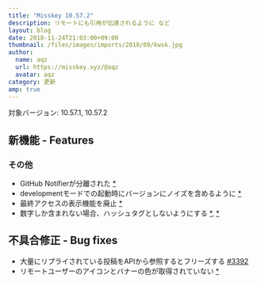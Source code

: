 ```yaml
---
title: "Misskey 10.57.2"
description: リモートにも引用が伝達されるように など
layout: blog
date: 2018-11-24T21:03:00+09:00
thumbnail: /files/images/imports/2018/09/kwsk.jpg
author:
  name: aqz
  url: https://misskey.xyz/@aqz
  avatar: aqz
category: 更新
amp: true
---
```

対象バージョン: 10.57.1, 10.57.2

## 新機能 - Features


### その他
- GitHub Notifierが分離された [*](https://github.com/syuilo/misskey/commit/915d3525054470e997e255fef88c5f6642e1a4b0)
- developmentモードでの起動時にバージョンにノイズを含めるように [*](https://github.com/syuilo/misskey/commit/22c4e927281b84b80f6485b5ba95fa32e8e201a4)
- 最終アクセスの表示機能を廃止 [*](https://github.com/syuilo/misskey/commit/de2b0224d648d8648fbac3eb5db6af2379c30fec)
- 数字しか含まれない場合、ハッシュタグとしないようにする [*](https://github.com/syuilo/misskey/commit/1d1024c57a2067d7fe0f6e1e97cd8df584481892), [*](https://github.com/syuilo/misskey/commit/dbbc416095ae39541dc3f3de1ce24966a290ac61)

## 不具合修正 - Bug fixes
- 大量にリプライされている投稿をAPIから参照するとフリーズする [#3392](https://github.com/syuilo/misskey/pull/3392)
- リモートユーザーのアイコンとバナーの色が取得されていない [*](https://github.com/syuilo/misskey/commit/95ba7e43b1370a0233b03d63dd1b13247aba219c)